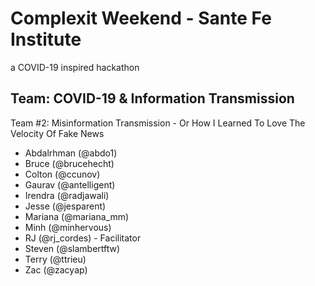 # Complexit Weekend - Sante Fe Institute 
a COVID-19 inspired hackathon

## Team: COVID-19 & Information Transmission 
Team #2: Misinformation Transmission -  Or How I Learned To Love The Velocity Of Fake News


- Abdalrhman (@abdo1)
- Bruce (@brucehecht)
- Colton (@ccunov)
- Gaurav (@antelligent)
- Irendra (@radjawali)
- Jesse (@jesparent)
- Mariana (@mariana_mm)
- Minh (@minhervous)
- RJ (@rj_cordes) - Facilitator
- Steven (@slambertftw)
- Terry (@ttrieu)
- Zac (@zacyap)
